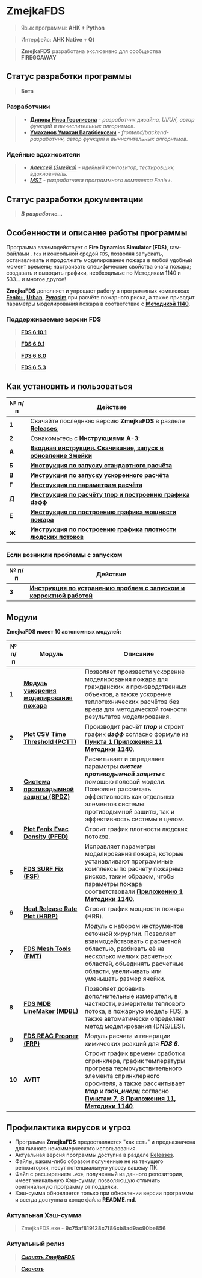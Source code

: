 # ZmejkaFDS

> Язык программы: **AHK + Python**

> Интерфейс: **AHK Native + Qt**

> **ZmejkaFDS** разработана экслюзивно для сообщества **FIREGOAWAY**

## Статус разработки программы

> **Бета**


### Разработчики

> - [**Дипова Ниса Георгиевна**](https://t.me/nisadypova) *- разработчик дизайна, UI/UX, автор функций и вычислительных алгоритмов.*
> - [**Умаханов Умахан Вагаббекович**](https://t.me/delgado_wkf) *- frontend/backend-разработчик, автор функций и вычислительных алгоритмов.*

### Идейные вдохновители

> - [*Алексей (Змейка)*](https://t.me/midnignt_express) *- идейный композитор, тестировщик, вдохновитель.*
> - [*MST*](https://mst.su/) *- разработчики программного комплекса Fenix+.*


## Статус разработки документации

> ***В разработке...***


## Особенности и описание работы программы

Программа взаимодействует с **Fire Dynamics Simulator (FDS)**, raw-файлами `.fds` и консольной средой `FDS`, позволяя запускать, останавливать и продолжать моделирование пожара в любой удобный момент времени; настраивать специфические свойства очага пожара; создавать и выводить графики, необходимые по Методикам 1140 и 533... и многое другое!

**ZmejkaFDS** дополняет и упрощает работу в программных комплексах [**Fenix+**](https://mst.su/fenix3/), [**Urban**](https://urbanpo.ru/), [**Pyrosim**](https://pyrosim.ru/polevaya-model-pozhara) при расчёте пожарного риска, а также приводит параметры моделирования пожара в соответствие с [**Методикой 1140**](https://ivo.garant.ru/#/document/406577165/paragraph/185/doclist/198/1/0/0/методика%201140:0).

### Поддерживаемые версии FDS

> [**FDS 6.10.1**](https://github.com/firemodels/fds/releases/tag/FDS-6.10.1)

> [**FDS 6.9.1**](https://github.com/firemodels/fds/releases/tag/FDS-6.9.1)

> [**FDS 6.8.0**](https://github.com/firemodels/fds/releases/tag/FDS-6.8.0)

> [**FDS 6.5.3**](https://github.com/firemodels/fds/releases/tag/FDS6.5.3)


## Как установить и пользоваться

|	№ п/п	|	Действие	|
|---------|---------|
|	**1**	|	Скачайте последнюю версию **ZmejkaFDS** в разделе [**Releases**](https://github.com/firegoaway/Zmejka/releases);	|
|	**2**	|	Ознакомьтесь с **Инструкциями** **А-З**:	|
|	**А**	|	[**Вводная инструкция. Скачивание, запуск и обновление Змейки**](https://github.com/firegoaway/Zmejka/blob/main/Zmejka_v0.14.1/ug/1%20Вводная%20инструкция%20для%20пользователя%20Змейки.md)	|
|	**Б**	|	[**Инструкция по запуску стандартного расчёта**](https://github.com/firegoaway/Zmejka/blob/main/Zmejka_v0.14.1/ug/2%20Инструкция%20по%20запуску%20стандартного%20расчёта.md)	|
|	**В**	|	[**Инструкция по запуску ускоренного расчёта**](https://github.com/firegoaway/Zmejka/blob/main/Zmejka_v0.14.1/ug/3%20Инструкция%20по%20запуску%20ускоренного%20расчёта.md)	|
|	**Г**	|	[**Инструкция по параметрам расчёта**](https://github.com/firegoaway/Zmejka/blob/main/Zmejka_v0.14.1/ug/4%20Инструкция%20по%20параметрам%20расчёта.md)	|
|	**Д**	|	[**Инструкция по расчёту tпор и построению графика dэфф**](https://github.com/firegoaway/Zmejka/blob/main/Zmejka_v0.14.1/ug/7%20Инструкция%20по%20расчёту%20tпор%20и%20построению%20графика%20dэфф.md)	|
|	**Е**	|	[**Инструкция по построению графика мощности пожара**](https://github.com/firegoaway/Zmejka/blob/main/Zmejka_v0.14.1/ug/5%20Инструкция%20по%20построению%20графика%20мощности%20пожара.md)	|
|	**Ж**	|	[**Инструкция по построению графика плотности людских потоков**](https://github.com/firegoaway/Zmejka/blob/main/Zmejka_v0.14.1/ug/6%20Инструкция%20по%20построению%20графика%20плотности%20людских%20потоков.md)	|

### Если возникли проблемы с запуском

|	№ п/п	|	Действие	|
|---------|---------|
|	**З**	|	[**Инструкция по устранению проблем с запуском и корректной работой**](https://github.com/firegoaway/Zmejka/blob/main/Zmejka_v0.14.1/misc/Инструкция%20по%20устранению%20проблем%20с%20запуском%20и%20корректной%20работой.md)	|


## Модули

**ZmejkaFDS имеет 10 автономных модулей:**

|	№ п/п	|	Модуль	|	Описание	|
|---------|---------|---------|
|	**1**	|	[**Модуль ускорения моделирования пожара**](https://github.com/firegoaway/Zmejka/blob/main/Zmejka_v0.14.1/ug/3%20Инструкция%20по%20запуску%20ускоренного%20расчёта.md)	| Позволяет произвести ускорение моделирования пожара для гражданских и производственных объектов, а также ускорение теплотехнических расчётов без вреда для методической точности результатов моделирования.	|
|	**2**	|	[**Plot CSV Time Threshold (PCTT)**](https://github.com/firegoaway/Plot_CSV_Time_Threshhold)	| Производит расчёт ***tпор*** и строит график ***dэфф*** согласно формуле из [**Пункта 1 Приложения 11 Методики 1140**](https://ivo.garant.ru/#/document/406577165/paragraph/1532/doclist/6480/1/0/0/%D0%BC%D0%B5%D1%82%D0%BE%D0%B4%D0%B8%D0%BA%D0%B0%201140:0:~:text=%D0%B0%D0%B2%D1%82%D0%BE%D0%BC%D0%B0%D1%82%D0%B8%D1%87%D0%B5%D1%81%D0%BA%D0%B8%D1%85%20%D1%83%D1%81%D1%82%D0%B0%D0%BD%D0%BE%D0%B2%D0%BE%D0%BA%20%D0%BF%D0%BE%D0%B6%D0%B0%D1%80%D0%BE%D1%82%D1%83%D1%88%D0%B5%D0%BD%D0%B8%D1%8F-,1.%20%D0%92%D1%80%D0%B5%D0%BC%D1%8F%20%D0%B4%D0%BE%D1%81%D1%82%D0%B8%D0%B6%D0%B5%D0%BD%D0%B8%D1%8F%20%D0%BF%D0%BE%D1%80%D0%BE%D0%B3%D0%BE%D0%B2%D0%BE%D0%B3%D0%BE%20%D0%B7%D0%BD%D0%B0%D1%87%D0%B5%D0%BD%D0%B8%D1%8F%20%D0%BF%D0%B0%D1%80%D0%B0%D0%BC%D0%B5%D1%82%D1%80%D0%BE%D0%BC%2C%20%D0%B2%D0%BE%D0%B7%D0%B4%D0%B5%D0%B9%D1%81%D1%82%D0%B2%D1%83%D1%8E%D1%89%D0%B8%D0%BC%20%D0%BD%D0%B0%20%D0%BF%D0%BE%D0%B6%D0%B0%D1%80%D0%BD%D1%8B%D0%B9%20%D0%B8%D0%B7%D0%B2%D0%B5%D1%89%D0%B0%D1%82%D0%B5%D0%BB%D1%8C%2C%20%D0%BE%D0%BF%D1%80%D0%B5%D0%B4%D0%B5%D0%BB%D1%8F%D0%B5%D1%82%D1%81%D1%8F,%2C,-%D0%B3%D0%B4%D0%B5%20F%20%2D%20%D0%BF%D0%BB%D0%BE%D1%89%D0%B0%D0%B4%D1%8C).	|
|	**3**	|	[**Система противодымной защиты (SPDZ)**](https://github.com/firegoaway/INIT_md)	| Расчитывает и определяет параметры ***систем противодымной защиты*** с помощью полевой модели. Позволяет рассчитать эффективность как отдельных элементов системы противодымной защиты, так и эффективность системы в целом.	|
|	**4**	|	[**Plot Fenix Evac Density (PFED)**](https://github.com/firegoaway/Plot_Fenix_Evac_Density)	| Строит график плотности людских потоков.	|
|	**5**	|	[**FDS SURF Fix (FSF)**](https://github.com/firegoaway/Fds_SURF_fix)	| Исправляет параметры моделирования пожара, которые устанавливают программные комплексы по расчету пожарных рисков, таким образом, чтобы параметры пожара соответствовали [**Приложению 1 Методики 1140**](https://ivo.garant.ru/#/document/406577165/paragraph/185/doclist/198/1/0/0/методика%201140:0).	|
|	**6**	|	[**Heat Release Rate Plot (HRRP)**](https://github.com/firegoaway/Heat_Release_Rate_Plot)	| Строит график мощности пожара (HRR).	|
|	**7**	|	[**FDS Mesh Tools (FMT)**](https://github.com/firegoaway/FDS_Mesh_Tools)	| Модуль с набором инструментов сеточной хирургии. Позволяет взаимодействовать с расчетной областью, разбивать её на несколько мелких расчетных областей, объединять расчетные области, увеличивать или уменьшать размер ячейки.	|
|	**8**	|	[**FDS MDB LineMaker (MDBL)**](https://github.com/firegoaway/FDS_MDB_LineMaker)	| Позволяет добавить дополнительные измерители, в частности, измерители теплового потока, в пожарную модель FDS, а также автоматически определяет метод моделирования (DNS/LES).	|
|	**9**	|	[**FDS REAC Prooner (FRP)**](https://github.com/firegoaway/FDS_REAC_Prooner)	| Модуль расчета и генерации химических реакций для ***FDS 6***.	|
|	**10**	|	**АУПТ**	| Строит график времени сработки спринклера, график температуры прогрева термочувствительного элемента спринклерного оросителя, а также рассчитывает ***tпор*** и ***tобн_инерц*** согласно [**Пунктам 7, 8 Приложения 11, Методики 1140**](https://ivo.garant.ru/#/document/406577165/paragraph/1572/doclist/6480/1/0/0/%D0%BC%D0%B5%D1%82%D0%BE%D0%B4%D0%B8%D0%BA%D0%B0%201140:0:~:text=7.%20%D0%92%20%D1%81%D0%BB%D1%83%D1%87%D0%B0%D0%B5,%D0%B0%D0%BB%D0%B3%D0%BE%D1%80%D0%B8%D1%82%D0%BC%D0%BE%D0%BC%20%D1%80%D0%B0%D0%B1%D0%BE%D1%82%D1%8B%20%D0%90%D0%A3%D0%9F.).	|


## Профилактика вирусов и угроз
- Программа **ZmejkaFDS** предоставляется "как есть" и предназначена для личного некоммерческого использования.
- Актуальная версия программы доступна в разделе [Releases](https://github.com/firegoaway/Zmejka/releases).
- Файлы, каким-либо образом полученные не из текущего репозитория, несут потенциальную угрозу вашему ПК.
- Файл с расширением `.exe`, полученный из данного репозитория, имеет уникальную Хэш-сумму, позволяющую отличить оригинальную программу от подделки.
- Хэш-сумма обновляется только при обновлении версии программы и всегда доступна в конце файла **README.md**.

### Актуальная Хэш-сумма
> ZmejkaFDS.exe - **9c75af819128c7f86cb8ad9ac90be856**

### Актуальный релиз
> [***Скачать ZmejkaFDS***](https://github.com/firegoaway/Zmejka/releases/download/zmejkav0141/Zmejka_v0.14.1.zip)

> [***Скачать***](https://github.com/firegoaway/Zmejka/releases/download/zmejkav0141/Zmejka_v0.14.1.zip)
